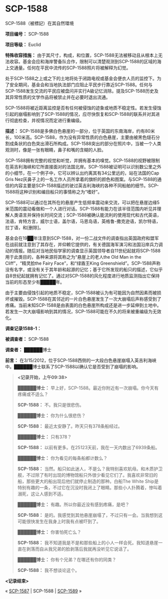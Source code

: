 # SCP-1588
                        




SCP-1588（被標記）在其自然環境



**项目编号：** SCP-1588

**项目等级：** Euclid

**特殊收容措施：** 由于其尺寸，构成，和位置，SCP-1588无法被移动且从根本上无法收容。基金会应和海岸警备队合作，限制可以清楚观测到SCP-1588的区域的海上交通量。任何在平民中流传的SCP-1588照片将被解释为幻觉。

处于SCP-1588之上或之下的土地将处于闭路电视或基金会便衣人员的监控下。为了安全期间，基金会和当地执法部门应阻止平民步行靠近SCP-1588。任何与SCP-1588发生交流的平民应被盘问并实行A級记忆消除。提及SCP-1588历史及其异常性质的文学作品将被禁止并在必要时退出流通。

SCP-1588将被近距离监控是否有任何被侵蚀的迹象或地质不稳定性。若发生侵蚀引起的崩塌影响到了SCP-1588的情况，应尽快恢复和SCP-1588的联系并对其进行彻底检查，并视情况而定进行重编级。

**描述：** SCP-1588是多佛白色悬崖的一部分，位于英国的东南海岸，约有80米长，100米高。SCP-1588，作为没有异常性质的白色悬崖，主要由被黑色燧石分割成条状的白色突出滑石所构成。SCP-1588突出的部分在照片中，当被一个人类观测时，像是一张有眼睛，鼻子和嘴的含糊的人脸。

SCP-1588拥有完整的视觉和听觉，并拥有基本的嗅觉。SCP-1588的视野被限制在英吉利海峡和它所直接面对的法国北岸。SCP-1588被证明可以识别数公里之外的小细节，在一个例子中，它可以辨认出约离其有34公里远的，站在法国的Cap Gris Nez灰鼻子上的一名工作人员所拿着的旗帜的颜色和图案。与SCP-1588的通信的内容主要是SCP-1588描述的驶过英吉利海峡的各种不同船舶的细节。SCP-1588将这种识别和编目船只的事情称之为“嗜好”。

SCP-1588可以通过在其所在的悬崖产生低频率震动来交流，可以把在悬崖边缘5米范围的震动看做和一个人进行对话。SCP-1588有能力在该半径范围内听见并理解人类语言并保持长时间交流；SCP-1588被确认能流利的使用现代和古代英语，法语，肯特方言，威尔士语，盖尔语，马恩岛语，英格鲁-撒克逊语，凯尔特语，拉丁语，和[删除]。

基金会在19██年注意到SCP-1588，对一份二战文件的调查指出英国政府和盟军在战前就注意到了其存在，并仰赖它提供的，有关德国海军演习和法国沿岸兵力调动的情报。随后对当地民俗学家的调查显示英国领导者自11世纪起就将SCP-1588用于此类目的，各种来源将其称之为“悬崖上的老人the Old Man in the Cliff”，“精灵脸the Fairy Face”，和“绿盾王King Greenshield”。SCP-1588声称没有名字，或没有关于其年龄和起源的记忆；基于它所发现的船只的描述，它似乎自8世纪起就拥有记忆了。通过对SCP-1588的风化程度进行地质监测指出它保持当前的形态至少有█████年。

由于主要由侵蚀引起的地质不稳定，SCP-1588被认为有可能因为自然因素而被损坏或摧毁。SCP-1588在其邻近的一片白色悬崖发生了一次大崩塌后声称感受到了疼痛。当前未知SCP-1588是由表面的白色悬崖所构成还是进一步延伸到土地中。若发生一次大崩塌影响到其的情况，SCP-1588可能在不久的将来被重编级为无效化。

**调查记录1588-1：** 

**被调查者：** SCP-1588

**调查者：** ██████博士

**前言：** 在3/15/2012，位于SCP-1588西侧的一大段白色悬崖崩塌入英吉利海峡中。██████博士联系了SCP-1588以确认它是否受到了崩塌的影响。


> **<记录开始，上午09:38>** 
> 
> **██████博士：** 早上好，SCP-1588。最近你附近有一次崩塌。你今天有疼痛或不适么？
> 
> **SCP-1588：** 不。我只是很悲伤。
> 
> **██████博士：** 你为什么很悲伤？
> 
> **SCP-1588：** 最近太安静了。昨天只有378条船经过。
> 
> **██████博士：** 只有378？
> 
> **SCP-1588：** 以前有更多。在25123天前，我在一天内数出了6939条船。
> 
> **██████博士：** 你为看见的每条船都计数么？
> 
> **SCP-1588：** 当然。船只如此迷人，不是么？我特别喜欢航母。和木质护卫舰，不过除了有时出现的博物馆船只外很少看见它们了。我喜欢非常旧的船，那些更大的船出现后他们就停止制造的那种。白船The White Ship是特别有趣的一条，不过它在沉没时我闭上了眼睛。那些小人扑腾着，惨叫着溺死，这让人感到不适。
> 
> **██████博士：** 有趣。所以你最近没有感到疼痛，是吧？
> 
> **SCP-1588：** 是的。我感觉到其他悬崖崩塌了，不过只有一会。当我想到这可能很快发生在我身上时我有点被吓到了。
> 
> **██████博士：** 你害怕死亡么？
> 
> **SCP-1588：** 我不知道我是不是和那些船上的小人一样会死。我知道悬崖一直在剥落而自从我兄弟的脸剥落后我就再没听见它说话了。
> 
> **██████博士：** 你有个兄弟？在哪还有你的同类？
> 
> **SCP-1588：** 我不想谈论这个。
> 

**<记录结束>** 



« [SCP-1587](/scp-1587) | SCP-1588 | [SCP-1589](/scp-1589) »





                    